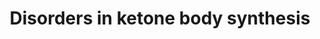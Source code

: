 ---
annotations:
- id: CL:0000003
  parent: native cell
  type: Cell Type Ontology
  value: native cell
- id: PW:0000069
  parent: classic metabolic pathway
  type: Pathway Ontology
  value: ketone bodies metabolic pathway
- id: DOID:14723
  parent: genetic disease
  type: Disease Ontology
  value: beta-ketothiolase deficiency
- id: PW:0000002
  parent: classic metabolic pathway
  type: Pathway Ontology
  value: classic metabolic pathway
- id: PW:0000026
  parent: classic metabolic pathway
  type: Pathway Ontology
  value: citric acid cycle pathway
- id: PW:0002323
  parent: disease pathway
  type: Pathway Ontology
  value: 3-hydroxy-3-methylglutaryl-CoA lyase deficiency pathway
- id: PW:0000013
  parent: disease pathway
  type: Pathway Ontology
  value: disease pathway
- id: PW:0000058
  parent: classic metabolic pathway
  type: Pathway Ontology
  value: fatty acid metabolic pathway
authors:
- SamDrabbe
- AmauryPelzer
- DeSl
- Egonw
- Larsgw
- Eweitz
citedin: ''
communities:
- IEM
- ONTOX
- RareDiseases
description: 'Ketone bodies, acetoacetate and (beta)3-hydroxybutyric acid, are produced
  in times of hunger/starvation. The compounds are water-soluble (and also include
  the spontaneous breakdown product of acetoacetate, acetone). All ketone bodies are
  by-products when fatty acids are broken down for energy in the liver and kidneys,
  and used as energy source for the heart and brain.  Ketogenesis can be impeded by
  inborn errors of metabolism such as Methylacetoacetyl-CoA thiolase deficiency, 3-hydroxy-3-methylglutaryl-CoA
  synthase deficiency and 3-hydroxy-3-methylglutaryl-CoA lyase deficiency.  In this
  pathway ketogenesis is visualised and linked to the different diseases. Ketogenesis
  can derive from leucine metabolism and fatty acid beta-oxidation and happens in
  the mitochondria. The enzymes ACAT1, HMGCS2, HMGCL and BDH1 play an important role
  during this proces.  This pathway is based on chapter 23 of the book of Blau et
  al. (ISBN 3642403360 (978-3642403361)), Figures 23.1 and 23.2.  For the ketolysis
  pathway see: [WP5195](https://www.wikipathways.org/index.php/Pathway:WP5195) '
last-edited: 2025-03-08
ndex: null
organisms:
- Homo sapiens
redirect_from:
- /index.php/Pathway:WP5175
- /instance/WP5175
- /instance/WP5175_r137688
revision: r137688
schema-jsonld:
- '@context': https://schema.org/
  '@id': https://wikipathways.github.io/pathways/WP5175.html
  '@type': Dataset
  creator:
    '@type': Organization
    name: WikiPathways
  description: 'Ketone bodies, acetoacetate and (beta)3-hydroxybutyric acid, are produced
    in times of hunger/starvation. The compounds are water-soluble (and also include
    the spontaneous breakdown product of acetoacetate, acetone). All ketone bodies
    are by-products when fatty acids are broken down for energy in the liver and kidneys,
    and used as energy source for the heart and brain.  Ketogenesis can be impeded
    by inborn errors of metabolism such as Methylacetoacetyl-CoA thiolase deficiency,
    3-hydroxy-3-methylglutaryl-CoA synthase deficiency and 3-hydroxy-3-methylglutaryl-CoA
    lyase deficiency.  In this pathway ketogenesis is visualised and linked to the
    different diseases. Ketogenesis can derive from leucine metabolism and fatty acid
    beta-oxidation and happens in the mitochondria. The enzymes ACAT1, HMGCS2, HMGCL
    and BDH1 play an important role during this proces.  This pathway is based on
    chapter 23 of the book of Blau et al. (ISBN 3642403360 (978-3642403361)), Figures
    23.1 and 23.2.  For the ketolysis pathway see: [WP5195](https://www.wikipathways.org/index.php/Pathway:WP5195) '
  keywords:
  - 3-hydroxy-3-methylglutaryl-coenzyme A
  - 3-hydroxybutyric acid
  - ACAT1
  - Acetoacetate
  - Acetoacetyl-CoA
  - Acetone
  - Acetyl-CoA
  - BDH1
  - Carbon dioxide
  - CoASH
  - Coenzyme A
  - Fatty acids
  - H+
  - HMGCL
  - HMGCS2
  - Leucine
  - NAD+
  - NADH
  - OXCT1
  license: CC0
  name: Disorders in ketone body synthesis
seo: CreativeWork
title: Disorders in ketone body synthesis
wpid: WP5175
---